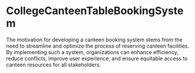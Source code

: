 # CollegeCanteenTableBookingSystem
The motivation for developing a canteen booking system stems from the need to streamline and optimize the process of reserving canteen facilities. By implementing such a system, organizations can enhance efficiency, reduce conflicts, improve user experience, and ensure equitable access to canteen resources for all stakeholders. 
